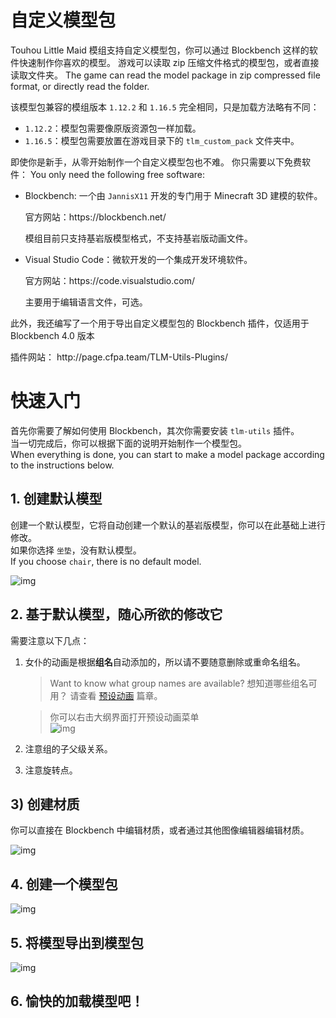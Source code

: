 # 自定义模型包

Touhou Little Maid 模组支持自定义模型包，你可以通过 Blockbench 这样的软件快速制作你喜欢的模型。 游戏可以读取 zip 压缩文件格式的模型包，或者直接读取文件夹。
The game can read the model package in zip compressed file format, or directly read the folder.

该模型包兼容的模组版本 `1.12.2` 和 `1.16.5` 完全相同，只是加载方法略有不同：

- `1.12.2`：模型包需要像原版资源包一样加载。
- `1.16.5`：模型包需要放置在游戏目录下的 `tlm_custom_pack` 文件夹中。

即使你是新手，从零开始制作一个自定义模型包也不难。 你只需要以下免费软件： You only need the following free software:

- Blockbench: 一个由 `JannisX11` 开发的专门用于 Minecraft 3D 建模的软件。

  官方网站：https\://blockbench.net/

  模组目前只支持基岩版模型格式，不支持基岩版动画文件。

- Visual Studio Code：微软开发的一个集成开发环境软件。

  官方网站：https\://code.visualstudio.com/

  主要用于编辑语言文件，可选。

此外，我还编写了一个用于导出自定义模型包的 Blockbench 插件，仅适用于 Blockbench 4.0 版本

插件网站： http\://page.cfpa.team/TLM-Utils-Plugins/

# 快速入门

首先你需要了解如何使用 Blockbench，其次你需要安装 `tlm-utils` 插件。\
当一切完成后，你可以根据下面的说明开始制作一个模型包。\
When everything is done, you can start to make a model package according to the instructions below.

## 1. 创建默认模型

创建一个默认模型，它将自动创建一个默认的基岩版模型，你可以在此基础上进行修改。\
如果你选择 `坐垫`，没有默认模型。\
If you choose `chair`, there is no default model.

![img](https://i.imgur.com/h6ufpuS.gif)

## 2. 基于默认模型，随心所欲的修改它

需要注意以下几点：

1. 女仆的动画是根据**组名**自动添加的，所以请不要随意删除或重命名组名。

   > Want to know what group names are available? 想知道哪些组名可用？ 请查看 [预设动画](/preset_animation.md) 篇章。

   > 你可以右击大纲界面打开预设动画菜单\
   > ![img](https://i.imgur.com/N17PbiE.gif)

2. 注意组的子父级关系。

3. 注意旋转点。

## 3) 创建材质

你可以直接在 Blockbench 中编辑材质，或者通过其他图像编辑器编辑材质。

![img](https://i.imgur.com/4JOKLMd.gif)

## 4. 创建一个模型包

![img](https://i.imgur.com/RHq9zf1.gif)

## 5. 将模型导出到模型包

![img](https://i.imgur.com/Mux4TwJ.gif)

## 6. 愉快的加载模型吧！
